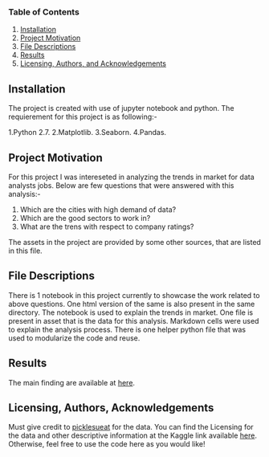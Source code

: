 
### Table of Contents

1. [Installation](#installation)
2. [Project Motivation](#motivation)
3. [File Descriptions](#files)
4. [Results](#results)
5. [Licensing, Authors, and Acknowledgements](#licensing)


## Installation <a name="installation"></a>
The project is created with use of jupyter notebook and python.
The requierement for this project is as following:-

1.Python 2.7.
2.Matplotlib.
3.Seaborn.
4.Pandas.

## Project Motivation<a name="motivation"></a>
For this project I was intereseted in analyzing the trends in market for data analysts jobs.
Below are few questions that were answered with this analysis:-

1. Which are the cities with high demand of data?
2. Which are the good sectors to work in?
3. What are the trens with respect to company ratings?
	
The assets in the project are provided by some other sources, that are listed in this file.

## File Descriptions <a name="files"></a>
There is 1 notebook in this project currently to showcase the work related to above questions.
One html version of the same is also present in the same directory.
The notebook is used to explain the trends in market. One file is present in asset that is the data for this analysis.
Markdown cells were used to explain the analysis process. 
There is one helper python file that was used to modularize the code and reuse.

## Results<a name="results"></a>
The main finding are available at [here](https://medium.com/@regarmukesh3g/analysis-of-data-analyst-jobs-a931d0f66525).

## Licensing, Authors, Acknowledgements<a name="licensing"></a>

Must give credit to [picklesueat](https://github.com/picklesueat/) for the data.  You can find the Licensing for the data and other descriptive information at the Kaggle link available [here](https://www.kaggle.com/andrewmvd/data-analyst-jobs).  Otherwise, feel free to use the code here as you would like! 



